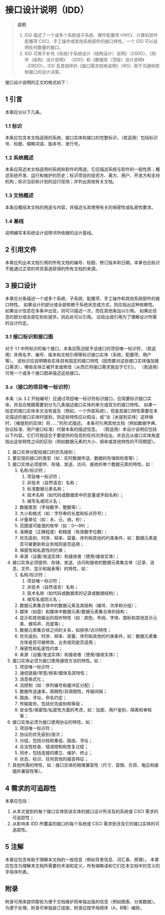 # 接口设计说明（IDD）

> **说明**
> 1. IDD 描述了一个或多个系统或子系统、硬件配置项 HWCI、计算机软件配置项 CSCI、手工操作或其他系统部件的接口特性。一个 IDD
     可以说明任何数量的接口。
> 2. IDD 可用于补充《系统/子系统设计（结构设计）说明》（SSDD）、《软件（结构）设计说明》 （SDD）和《数据库（顶层）设计说明》（DBDD）。IDD
     及其相伴的《接口需求规格说明》（IRS）用于沟通和控制接口的设计决策。

接口设计说明的正文的格式如下：

## 1 引言

本章应分以下几条。

### 1.1 标识

本条应包含本文档适用的系统、接口实体和接口的完整标识，（若适用）包括标识号、标题、缩略词语、版本号、发行号。

### 1.2 系统概述

本条应简述本文档适用的系统和软件的用途。它应描述系统与软件的一般性质；概述系统开发、运行和维护的历史；标识项目的投资方、需方、用户、开发方和支持机构；标识当前和计划的运行现场；并列出其他有关文档。

### 1.3 文档概述

本条应概括本文档的用途与内容，并描述与其使用有关的保密性或私密性要求。

### 1.4 基线

说明编写本系统设计说明书所依据的设计基线。

## 2 引用文件

本章应列出本文档引用的所有文档的编号、标题、修订版本和日期。本章也应标识不能通过正常的供货渠道获得的所有文档的来源。

## 3 接口设计

本章应分条描述一个或多个系统、子系统、配置项、手工操作和其他系统部件的接口特性。
如果设计的部分或全部依赖于系统状态或方式，则应指出这种依赖性。
如果设计信息在多条中出现，则可只描述一次，而在其他条加以引用。
如果此信息的部分或全部在别处提供，则此处可以引用。
应给出或引用为了理解设计所需的设计约定。

### 3.1 接口标识和接口图

对于 1.1 中所标识的每个接口，本条应陈述赋予该接口的项目唯一标识符，（若适用）并用名字、编号、版本和文档引用等标识接口实体（系统、配置项、用户等）。
该标识应说明哪些实体具有固定的接口特性（因而要对这些接口实体强加接口需求），哪些实体正被开发或修改（从而已将接口需求施加于它们）。
（若适用）可用一个或多个接口图来描述这些接口。

### 3.x（接口的项目唯一标识符）

本条（从 3.2 开始编号）应通过项目唯一标识符标识接口，应简要标识接口实体，并且应根据需要划分为几条描述接口实体的单方或双方的接口特性。
如果一给定的接口实体本文没有提及（例如，一个外部系统），但是其接口特性需要在本文描述的接口实体时提到，则这些特性应以假设，或“当［未提到实体］这样做时，［被提到的实体］将……”的形式描述。
本条可引用其他文档（例如数据字典、协议标准、用户接口标准）代替本条的描述信息。
（若适用）本设计说明应包括以下内容，它们可按适合于要提供的信息的任何次序给出，并且应从接口实体角度指出这些特性之间的区别（例如数据元素的大小、频率或其他特性的不同期望）。

1. 接口实体分配给接口的优先级别；
2. 要实现的接口的类型（如：实时数据传送、数据的存储和检索等）；
3. 接口实体必须提供、存储、发送、访问、接收的单个数据元索的特性，如：
    1. 名称/标识符；
        1. 项目唯一标识符；
        2. 非技术（自然语言）名称；
        3. 标准数据元素名称；
        4. 技术名称（如代码或数据库中的变量或字段名称）；
        5. 缩写名或同义名；
    2. 数据类型（字母数字、整数等）；
    3. 大小和格式（如：字符串的长度和标点符号）；
    4. 计量单位（如：水、元、纳，秒）；
    5. 范围或可能值的枚举（如：0～99）；
    6. 准确度（正确程度）和精度（有效数字位数）；
    7. 优先级别、时序、频率、容量、序列和其他的约束条件，如：数据元素是否可被更新和业务规则是否适用；
    8. 保密性和私密性的约束；
    9. 来源（设置/发送实体）和接收者（使用/接收实体）；
4. 接口实体必须提供、存储、发送、访问和接收的数据元素集合体（记录、消息、文件、显示和报表等）的特性，如：
    1. 名称/标识符；
        1. 项目唯一标识符；
        2. 非技术（自然语言）名称；
        3. 技术名称（如代码或数据库的记录或数据结构）；
        4. 缩写名或同义名；
    2. 数据元素集合体中的数据元素及其结构（编号、次序和分组）；
    3. 媒体（如盘）和媒体中数据元素/数据元素集合体的结构；
    4. 显示和其他输出的视听特性（如：颜色、布局、字体、图标和其他显示元素、蜂鸣声、亮度等）；
    5. 数据元索集合体之间的关系，如排序/访问特性；
    6. 优先级别、时序、频率、容量、序列和其他的约束条件，如：数据元素集合体是否可被修改、业务规则是否适用；
    7. 保密性和私密性约束；
    8. 来源（设置/发送实体）和接收者（使用/接收实体）；
5. 接口实体必须为接口使用通信方法的特性。如：
    1. 项目唯一标识符；
    2. 通信链接/带宽/频率/媒体及其特性；
    3. 消息格式化；
    4. 流控制（如：序列编号和缓冲区分配）；
    5. 数据传送速率，周期性/非周期性，传输间隔；
    6. 路由、寻址、命名约定；
    7. 传输服务，包括优先级别和等级；
    8. 安全性/保密性/私密性方面的考虑，如：加密、用户鉴别、隔离和审核等；
6. 接口实体必须为接口使用协议的特性，如：
    1. 项目唯一标识符；
    2. 协议的优先级别/层次；
    3. 分组，包括分段和重组、路由、寻址；
    4. 合法性检查、错误控制和恢复过程；
    5. 同步，包括连接的建立、维护、终止；
    6. 状态、标识、任何其他的报告特征；
7. 其他所需的特性，如：接口实体的物理兼容性（尺寸、容限、负荷、电压和接插件兼容性等）。

## 4 需求的可追踪性

本章应包括：

1. 从本文提到的每个接口实体到该实体的接口设计所涉及的系统或 CSCI 需求的可追踪性；
2. 从影响本 IDD 所覆盖的接口的每个系统或 CSCI 需求到涉及它的接口实体的可追踪性。

## 5 注解

本章应包含有助于理解本文档的一般信息（例如背景信息、词汇表、原理）。
本章应包含为理解本文档所需要的术语和定义，所有缩略语和它们在本文档中的含义的字母序列表。

## 附录

附录可用来提供那些为便于文档维护而单独出版的信息（例如图表、分类数据）。
为便于处理，附录可单独装订成册。附录应按字母顺序（A，B等）编排。